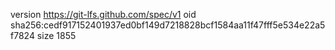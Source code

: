 version https://git-lfs.github.com/spec/v1
oid sha256:cedf917152401937ed0bf149d7218828bcf1584aa11f47fff5e534e22a5f7824
size 1855
